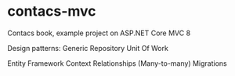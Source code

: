 # contacs-mvc
Contacs book, example project on ASP.NET Core MVC 8

Design patterns:
	Generic Repository
	Unit Of Work

Entity Framework
	Context
	Relationships (Many-to-many)
	Migrations
